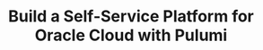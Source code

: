 ---
# Name of the event, <= 60 characters
title: Build a Self-Service Platform for Oracle Cloud with Pulumi
meta_desc: Building a Self-Service Platform for Oracle Cloud Infrastructure (OCI) Services with Backstage and Pulumi
meta_image: 

# A featured webinar will display first in the list.
featured: false

# Webinars with unlisted as true will not be shown on the webinar list
unlisted: false

# Gated webinars will have a registration form and the user will need
# to fill out the form before viewing.
gated: true

# The layout of the landing page.
type: webinars

# External webinars will link to an external page instead of a webinar
# landing/registration page. If the webinar is external you will need
# set the 'block_external_search_index' flag to true so Google does not index
# the webinar page created.
external: false
block_external_search_index: false

# The url slug for the webinar landing page. If this is an external
# webinar, use the external URL as the value here.
url_slug: build-self-service-platform-oracle-cloud-pulumi

# Content for the left hand side section of the page.
main:
    # Webinar title.
    title: Build a Self-Service Platform for Oracle Cloud with Pulumi

    event_type: workshop # workshop | event

    # URL for embedding a URL for ungated webinars.
    youtube_url:

    # Sortable date. The datetime Hugo will use to sort the webinars in date order.
    sortable_date: 2024-04-25T08:00:00-07:00

    # Duration of the webinar.
    duration: 90 minutes

    # "virtual" will be shown under "show virtual events only", otherwise shown as City, State (seattle, wa)
    location: virtual

    # Description of the webinar.
    description: |
      This workshop is designed to accelerate the learning curve for platform engineers and DevOps teams on their journey with OCI, leveraging Infrastructure as Code (IaC). Participants will be guided through the steps to customize and deploy Backstage on an Oracle Container Instance and to design their first Backstage templates for major OCI services.

    learn:
        - A deeper understanding of OCI serverless services.
        - How to set up Backstage and deploy it on OCI using Pulumi IaC.
        - How to write your first Backstage templates to kickstart your self-service catalog.

    # The webinar presenters
    presenters:
      - name: Engin Diri
        role: Senior Community Engineer, Pulumi
        photo: /images/team/engin-diri.jpg
      - name: Eli Schilling
        role: Developer Advocate, Cloud Native and DevOps, Oracle
        photo: /images/people/eli-schilling.jpg

    # case-sensitive
    tags:
        level: Intermediate # Beginner, Intermediate, Advanced
        topics: ["Backstage", "Platform Engineering"]
        languages: ["YAML"]
        clouds: ["Oracle"]

# The right hand side form section.
form:
    # HubSpot form id.
    hubspot_form_id: 52f0a5f7-9b22-4fa6-8834-f138df265f00
    salesforce_campaign_id: 701PQ000009SEXVYA4
---